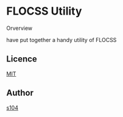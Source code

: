 FLOCSS Utility
====

Orverview

have put together a handy utility of FLOCSS

## Licence

[MIT](https://github.com/tcnksm/tool/blob/master/LICENCE)

## Author

[s104](https://github.com/p-o-t-s)
